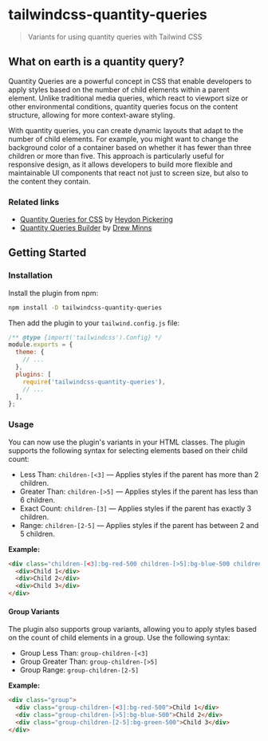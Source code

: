 # tailwindcss-quantity-queries

> Variants for using quantity queries with Tailwind CSS

## What on earth is a quantity query?
Quantity Queries are a powerful concept in CSS that enable developers to apply styles based on the number of child elements within a parent element. Unlike traditional media queries, which react to viewport size or other environmental conditions, quantity queries focus on the content structure, allowing for more context-aware styling.

With quantity queries, you can create dynamic layouts that adapt to the number of child elements. For example, you might want to change the background color of a container based on whether it has fewer than three children or more than five. This approach is particularly useful for responsive design, as it allows developers to build more flexible and maintainable UI components that react not just to screen size, but also to the content they contain.

### Related links

- [Quantity Queries for CSS](https://alistapart.com/article/quantity-queries-for-css/) by [Heydon Pickering](https://heydonworks.com/)
- [Quantity Queries Builder](https://quantityqueries.com/) by [Drew Minns](https://drewminns.com/)

## Getting Started

### Installation

Install the plugin from npm:

```sh
npm install -D tailwindcss-quantity-queries
```

Then add the plugin to your `tailwind.config.js` file:

```js
/** @type {import('tailwindcss').Config} */
module.exports = {
  theme: {
    // ...
  },
  plugins: [
    require('tailwindcss-quantity-queries'),
    // ...
  ],
};
```

### Usage

You can now use the plugin's variants in your HTML classes. The plugin supports the following syntax for selecting elements based on their child count:

- Less Than: `children-[<3]` — Applies styles if the parent has more than 2 children.
- Greater Than: `children-[>5]` — Applies styles if the parent has less than 6 children.
- Exact Count: `children-[3]` — Applies styles if the parent has exactly 3 children.
- Range: `children-[2-5]` — Applies styles if the parent has between 2 and 5 children.

**Example:**

```html
<div class="children-[<3]:bg-red-500 children-[>5]:bg-blue-500 children-[2-5]:bg-green-500">
  <div>Child 1</div>
  <div>Child 2</div>
  <div>Child 3</div>
</div>
```

#### Group Variants
The plugin also supports group variants, allowing you to apply styles based on the count of child elements in a group. Use the following syntax:

- Group Less Than: `group-children-[<3]`
- Group Greater Than: `group-children-[>5]`
- Group Range: `group-children-[2-5]`

**Example:**

```html
<div class="group">
  <div class="group-children-[<3]:bg-red-500">Child 1</div>
  <div class="group-children-[>5]:bg-blue-500">Child 2</div>
  <div class="group-children-[2-5]:bg-green-500">Child 3</div>
</div>
```
